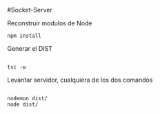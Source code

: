 #Socket-Server

Reconstruir modulos de Node
```
npm install
```

Generar el DIST
```

tsc -w
```

Levantar servidor, cualquiera de los dos comandos
```

nodemon dist/
node dist/
```